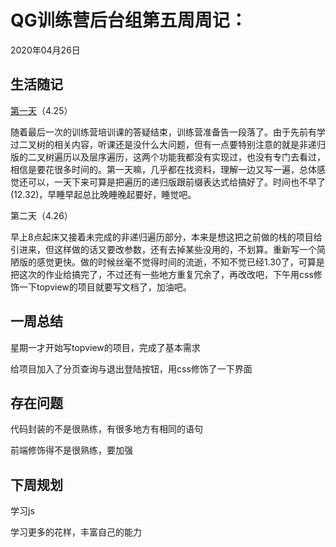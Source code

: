 # QG训练营后台组第五周周记：

2020年04月26日

## 生活随记

<u>第一天</u>（4.25）

​	随着最后一次的训练营培训课的答疑结束，训练营准备告一段落了。由于先前有学过二叉树的相关内容，听课还是没什么大问题，但有一点要特别注意的就是非递归版的二叉树遍历以及层序遍历，这两个功能我都没有实现过，也没有专门去看过，相信是要花很多时间的。第一天嘛，几乎都在找资料，理解一边又写一遍，总体感觉还可以，一天下来可算是把遍历的递归版跟前缀表达式给搞好了。时间也不早了(12.32)，早睡早起总比晚睡晚起要好，睡觉吧。

第二天（4.26）

​	早上8点起床又接着未完成的非递归遍历部分，本来是想这把之前做的栈的项目给引进来，但这样做的话又要改参数，还有去掉某些没用的，不划算。重新写一个简陋版的感觉更快。做的时候丝毫不觉得时间的流逝，不知不觉已经1.30了，可算是把这次的作业给搞完了，不过还有一些地方重复冗余了，再改改吧，下午用css修饰一下topview的项目就要写文档了，加油吧。

## 一周总结

星期一才开始写topview的项目，完成了基本需求

给项目加入了分页查询与退出登陆按钮，用css修饰了一下界面



## 存在问题

代码封装的不是很熟练，有很多地方有相同的语句

前端修饰得不是很熟练，要加强

## 下周规划

学习js

学习更多的花样，丰富自己的能力


